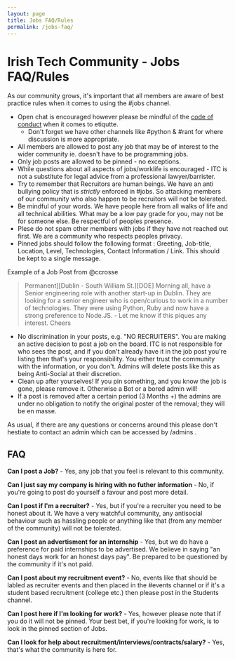 ```yaml
---
layout: page
title: Jobs FAQ/Rules
permalink: /jobs-faq/
---
```


# Irish Tech Community - Jobs FAQ/Rules

As our community grows, it's important that all members are aware of best practice rules when it comes to using the #jobs channel.

* Open chat is encouraged however please be mindful of the [code of conduct](https://irishtechcommunity.com/codeofconduct/) when it comes to etiqutte.
  * Don't forget we have other channels like #python & #rant for where discussion is more appropriate.
* All members are allowed to post any job that may be of interest to the wider community ie. doesn't have to be programming jobs.
* Only job posts are allowed to be pinned - no exceptions.
* While questions about all aspects of jobs/worklife is encouraged - ITC is not a substitute for legal advice from a professional lawyer/barrister.
* Try to remember that Recruitors are human beings. We have an anti bullying policy that is _strictly_ enforced in #jobs. So attacking members of our community who also happen to be recruitors will not be tolerated. 
* Be mindful of your words. We have people here from all walks of life and all technical abilities. What may be a low pay grade for you, may not be for someone else. Be respectful of peoples presence. 
* Plese do not spam other members with jobs if they have not reached out first. We are a community who respects peoples privacy.
* Pinned jobs should follow the following format : Greeting, Job-title, Location, Level, Technologies, Contact Information / Link. This should be kept to a single message.

Example of a Job Post from @ccrosse

> Permanent][Dublin - South William St.][DOE] Morning all, have a Senior engineering role with another start-up in Dublin. They are looking for a senior engineer who is open/curious to work in a number of technologies. They were using Python, Ruby and now have a strong preference to Node.JS. - Let me know if this piques any interest. Cheers

* No discrimination in your posts, e.g. "NO RECRUITERS". You are making an active decision to post a job on the board. ITC is not responsible for who sees the post, and if you don't already have it in the job post you're listing then that's your responsibility. You either trust the community with the information, or you don't. Admins will delete posts like this as being Anti-Social at their discretion.
* Clean up after yourselves! If you pin something, and you know the job is gone, please remove it. Otherwise a Bot or a bored admin will!
* If a post is removed after a certain period (3 Months +) the admins are under no obligation to notify the original poster of the removal; they will be en masse.

As usual, if there are any questions or concerns around this please don't hestiate to contact an admin which can be accessed by /admins .

## FAQ

**Can I post a Job?** - Yes, any job that you feel is relevant to this community.

**Can I just say my company is hiring with no futher information** - No, if you're going to post do yourself a favour and post more detail.

**Can I post if I'm a recruiter?** - Yes, but if you're a recruiter you need to be honest about it. We have a very watchful community, any antisocial behaviour such as hassling people or anything like that (from any member of the community) will not be tolerated.

**Can I post an advertisment for an internship** - Yes, but we do have a preference for paid internships to be advertised. We believe in saying "an honest days work for an honest days pay". Be prepared to be questioned by the community if it's not paid.

**Can I post about my recruitment event?** - No, events like that should be labled as recruiter events and then placed in the #events channel or if it's a student based recruitment (college etc.) then please post in the Students channel.

**Can I post here if I'm looking for work?** - Yes, however please note that if you do it will not be pinned. Your best bet, if you're looking for work, is to look in the pinned section of Jobs.

**Can I look for help about recruitment/interviews/contracts/salary?** - Yes, that's what the community is here for.
